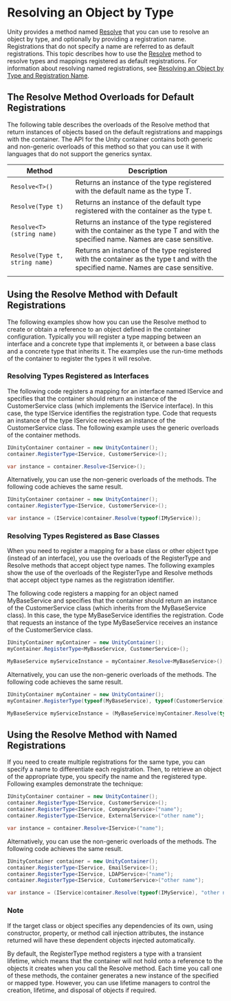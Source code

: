 # Resolving an Object by Type

Unity provides a method named [Resolve](xref:Unity.IUnityContainer#Unity_IUnityContainer_Resolve_System_Type_System_String_Unity_Resolution_ResolverOverride___) that you can use to resolve an object by type, and optionally by providing a registration name. Registrations that do not specify a name are referred to as default registrations. This topic describes how to use the [Resolve](xref:Unity.IUnityContainer#Unity_IUnityContainer_Resolve_System_Type_System_String_Unity_Resolution_ResolverOverride___) method to resolve types and mappings registered as default registrations. For information about resolving named registrations, see [Resolving an Object by Type and Registration Name](named_type.md).

## The Resolve Method Overloads for Default Registrations
The following table describes the overloads of the Resolve method that return instances of objects based on the default registrations and mappings with the container. The API for the Unity container contains both generic and non-generic overloads of this method so that you can use it with languages that do not support the generics syntax.

| Method | Description |
|-----|-----|
| `Resolve<T>()` | Returns an instance of the type registered with the default name as the type T. |
| `Resolve(Type t)` | Returns an instance of the default type registered with the container as the type t. |
| `Resolve<T>(string name)` | Returns an instance of the type registered with the container as the type T and with the specified name. Names are case sensitive. |
| `Resolve(Type t, string name)` | Returns an instance of the type registered with the container as the type t and with the specified name. Names are case sensitive. |
| | |

## Using the Resolve Method with Default Registrations
The following examples show how you can use the Resolve method to create or obtain a reference to an object defined in the container configuration. Typically you will register a type mapping between an interface and a concrete type that implements it, or between a base class and a concrete type that inherits it. The examples use the run-time methods of the container to register the types it will resolve.
### Resolving Types Registered as Interfaces 
The following code registers a mapping for an interface named IService and specifies that the container should return an instance of the CustomerService class (which implements the IService interface). In this case, the type IService identifies the registration type. Code that requests an instance of the type IService receives an instance of the CustomerService class. The following example uses the generic overloads of the container methods.
```cs
IUnityContainer container = new UnityContainer();
container.RegisterType<IService, CustomerService>();

var instance = container.Resolve<IService>();
```
Alternatively, you can use the non-generic overloads of the methods. The following code achieves the same result.
```cs
IUnityContainer container = new UnityContainer();
container.RegisterType<IService, CustomerService>();

var instance = (IService)container.Resolve(typeof(IMyService));
```
### Resolving Types Registered as Base Classes
When you need to register a mapping for a base class or other object type (instead of an interface), you use the overloads of the RegisterType and Resolve methods that accept object type names. The following examples show the use of the overloads of the RegisterType and Resolve methods that accept object type names as the registration identifier.

The following code registers a mapping for an object named MyBaseService and specifies that the container should return an instance of the CustomerService class (which inherits from the MyBaseService class). In this case, the type MyBaseService identifies the registration. Code that requests an instance of the type MyBaseService receives an instance of the CustomerService class.

```cs
IUnityContainer myContainer = new UnityContainer();
myContainer.RegisterType<MyBaseService, CustomerService>();

MyBaseService myServiceInstance = myContainer.Resolve<MyBaseService>();
```
Alternatively, you can use the non-generic overloads of the methods. The following code achieves the same result.
```cs
IUnityContainer myContainer = new UnityContainer();
myContainer.RegisterType(typeof(MyBaseService), typeof(CustomerService));

MyBaseService myServiceInstance = (MyBaseService)myContainer.Resolve(typeof(MyBaseService));
```
## Using the Resolve Method with Named Registrations
If you need to create multiple registrations for the same type, you can specify a name to differentiate each registration. Then, to retrieve an object of the appropriate type, you specify the name and the registered type. Following examples demonstrate the technique:
```cs
IUnityContainer container = new UnityContainer();
container.RegisterType<IService, CustomerService>();
container.RegisterType<IService, CompanyService>("name");
container.RegisterType<IService, ExternalService>("other name");

var instance = container.Resolve<IService>("name");
```
Alternatively, you can use the non-generic overloads of the methods. The following code achieves the same result.
```cs
IUnityContainer container = new UnityContainer();
container.RegisterType<IService, EmailService>();
container.RegisterType<IService, LDAPService>("name");
container.RegisterType<IService, CustomerService>("other name");

var instance = (IService)container.Resolve(typeof(IMyService), "other name");
```


### Note
If the target class or object specifies any dependencies of its own, using constructor, property, or method call injection attributes, the instance returned will have these dependent objects injected automatically.

By default, the RegisterType method registers a type with a transient lifetime, which means that the container will not hold onto a reference to the objects it creates when you call the Resolve method. Each time you call one of these methods, the container generates a new instance of the specified or mapped type. However, you can use lifetime managers to control the creation, lifetime, and disposal of objects if required.

